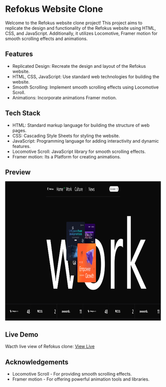 # Refokus Website Clone
Welcome to the Refokus website clone project! This project aims to replicate the design and functionality of the Refokus website using HTML, CSS, and JavaScript. Additionally, it utilizes Locomotive, Framer motion for smooth scrolling effects and animations.

## Features
- Replicated Design: Recreate the design and layout of the Refokus website.
- HTML, CSS, JavaScript: Use standard web technologies for building the website.
- Smooth Scrolling: Implement smooth scrolling effects using Locomotive Scroll.
- Animations: Incorporate animations Framer motion.

## Tech Stack
- HTML: Standard markup language for building the structure of web pages.
- CSS: Cascading Style Sheets for styling the website.
- JavaScript: Programming language for adding interactivity and dynamic features.
- Locomotive Scroll: JavaScript library for smooth scrolling effects.
- Framer motion: Its a Platform for creating animations.

## Preview
<img src="https://github.com/Deepakchamola/Refokus-Clone/blob/1ce0b264e42fa422a0e84554a4642b04efe9dca4/Refokus_ss.png" width="850" height="450"/>

## Live Demo
Wacth live view of Refokus clone: [View Live](https://deepakchamola.github.io/Refokus-Clone/)

## Acknowledgements
- Locomotive Scroll - For providing smooth scrolling effects.
- Framer motion - For offering powerful animation tools and libraries.
